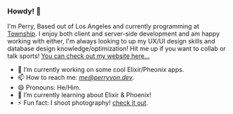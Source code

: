 ### Howdy! 👋

I'm Perry, Based out of Los Angeles and currently programming at [Township](https://township.agency/). I enjoy both client and server-side development and am happy working with either, I'm always looking to up my UX/UI design skills and database design knowledge/optimization! Hit me up if you want to collab or talk sports! [You can check out my website here...](https://www.perryvon.dev/)


- 🔭 I’m currently working on some cool Elixir/Pheonix apps.
- 📫 How to reach me: *me@perryvon.dev*.
- 😄 Pronouns: He/Him.
- 🌱 I’m currently learning about Elixir & Phoenix! 
- ⚡ Fun fact: I shoot photography! [check it out](https://perryvon.com).

<!--
**P-v-R/p-v-r** is a ✨ _special_ ✨ repository because its `README.md` (this file) appears on your GitHub profile.

Here are some ideas to get you started:

- 🔭 I’m currently working on ...
- 🌱 I’m currently learning ...
- 👯 I’m looking to collaborate on ...
- 🤔 I’m looking for help with ...
- 💬 Ask me about ...
- 📫 How to reach me: ...
- 😄 Pronouns: ...
- ⚡ Fun fact: ...
-->
